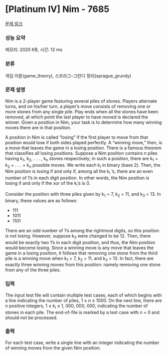 # [Platinum IV] Nim - 7685 

[문제 링크](https://www.acmicpc.net/problem/7685) 

### 성능 요약

메모리: 2020 KB, 시간: 12 ms

### 분류

게임 이론(game_theory), 스프라그–그런디 정리(sprague_grundy)

### 문제 설명

<p>Nim is a 2-player game featuring several piles of stones. Players alternate turns, and on his/her turn, a player’s move consists of removing one or more stones from any single pile. Play ends when all the stones have been removed, at which point the last player to have moved is declared the winner. Given a position in Nim, your task is to determine how many winning moves there are in that position.</p>

<p>A position in Nim is called “losing” if the first player to move from that position would lose if both sides played perfectly. A “winning move,” then, is a move that leaves the game in a losing position. There is a famous theorem that classifies all losing positions. Suppose a Nim position contains n piles having k<sub>1</sub>, k<sub>2</sub>, . . . , k<sub>n</sub> stones respectively; in such a position, there are k<sub>1</sub> + k<sub>2</sub> + . . . + k<sub>n</sub> possible moves. We write each k<sub>i</sub> in binary (base 2). Then, the Nim position is losing if and only if, among all the k<sub>i</sub> ’s, there are an even number of 1’s in each digit position. In other words, the Nim position is losing if and only if the xor of the k<sub>i</sub>’s is 0.</p>

<p>Consider the position with three piles given by k<sub>1</sub> = 7, k<sub>2</sub> = 11, and k<sub>3</sub> = 13. In binary, these values are as follows:</p>

<ul>
	<li>111</li>
	<li>1011</li>
	<li>1101</li>
</ul>

<p>There are an odd number of 1’s among the rightmost digits, so this position is not losing. However, suppose k<sub>3</sub> were changed to be 12. Then, there would be exactly two 1’s in each digit position, and thus, the Nim position would become losing. Since a winning move is any move that leaves the game in a losing position, it follows that removing one stone from the third pile is a winning move when k<sub>1</sub> = 7, k<sub>2</sub> = 11, and k<sub>3</sub> = 13. In fact, there are exactly three winning moves from this position: namely removing one stone from any of the three piles.</p>

### 입력 

 <p>The input test file will contain multiple test cases, each of which begins with a line indicating the number of piles, 1 ≤ n ≤ 1000. On the next line, there are n positive integers, 1 ≤ k<sub>i</sub> ≤ 1, 000, 000, 000, indicating the number of stones in each pile. The end-of-file is marked by a test case with n = 0 and should not be processed.</p>

### 출력 

 <p>For each test case, write a single line with an integer indicating the number of winning moves from the given Nim position.</p>

